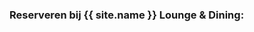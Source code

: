 ### Reserveren bij {{ site.name }} Lounge & Dining:
  <div class="rm_reservation_top" style="text-align: center; "></div>
  <div class="rm_reservation_body">
    <p style="text-align: center; ">
      <!--style from SeatMe-->
      <link type="text/css" rel="stylesheet" href="{{ site.baseurl }}/seatme.css" />
    </p>
    <div id="rm_wrapper">
      <!-- this is the script which generates the form -->
      <script language="javascript" type="text/javascript">
      document.write("<form name=srm id=srm METHOD=POST action=https://www.seatme.nl/srm/redirector.htm >");
      document.write("<div id=rm_form_wrapper>");
      document.write("<h1 class=rm_header>maak een reservering</h1>");
      document.write("<div class=rm_box_wrapper><div class=rm_gray_box><h2 class=rm_restaurant_name>ZenZez Dining</h2>");
      document.write("<h3 class=rm_restaurant_city>Apeldoorn, Centrum</h3>");
      document.write("<div id=rm_search_box>");
      document.write("<div class='rm_box_row rm_date_row'>");
      document.write("<div class=rm_row_title>datum</div>");
      document.write("<div class=rm_row_value><input name=date type=text value=05/07/2016 readonly=readonly onfocus=getInputDate(this,this.value,'jcalendar_4865');drawCalendar('jcalendar_4865',4865); onchange=getInputDate(this,this.value,'jcalendar_4865');drawCalendar('jcalendar_4865',4865); /><div class=jcalendar id=jcalendar_4865></div></div>");
      document.write("</div>");
      document.write("<div class=rm_box_row>");
      document.write("<div class=rm_row_title>personen</div>");
      document.write("<div class=rm_row_value><select name=person><option value=1>1 persoon</option><option selected value=2>2 personen</option><option value=3>3 personen</option><option value=4>4 personen</option><option value=5>5 personen</option><option value=6>6 personen</option><option value='' disabled='disabled'>-------</option><option value='-1'>Meer dan 6 personen?</option></select></div>");
      document.write("</div>");
      document.write("<div class=rm_box_row>");
      document.write("<div class=rm_row_title>tijd</div>");
      document.write("<div id=divTime class=rm_row_value>");
      document.write("<select class=selectTime id=selectTime name=time><option value=660>11:00</option><option value=690>11:30</option><option value=720>12:00</option><option value=750>12:30</option><option value=780>13:00</option><option value=810>13:30</option><option value=840>14:00</option><option value=870>14:30</option><option value=900>15:00</option><option value=930>15:30</option><option value=960>16:00</option><option value=990>16:30</option><option value=1020>17:00</option><option value=1050>17:30</option><option value=1080>18:00</option><option value=1110>18:30</option><option value=1140>19:00</option></select>");
      document.write("</div>");
      document.write("</div>");
      document.write("<div id=rm_submit_wrapper>");
      document.write("<input TYPE=IMAGE class=submitbutton id=srm_submit name=submit border=0 SRC=https://www.seatme.nl/images/srm/make-reservation-nl.png />");
      document.write("</div>");
      document.write("</div>");
      document.write("</div>");
      document.write("</div>");
      document.write("</div>");
      document.write("<input type=hidden name=rid value=4865 />");
      document.write("<input type=hidden name=lang value=nl />");
      document.write("<input type=hidden name=af value=2774 />");
      document.write("</form>");
      document.write("<div id=rm_logo_wrapper><span class=rm_powered>powered by</span>");
      document.write("<a alt=restaurants reserveren met SeatMe class=rm_logo href=https://www.seatme.nl></a>");
      document.write("</div>");
      var serverDate = new Date(2016, 6, 5);
      var maxDate = new Date(2017, 6, 5);
      var dayAvailabilities = {};
      dayAvailabilities["4865201607"] = "0000222222222222222222200000000";
      dayAvailabilities["4865201608"] = "0000000000000022222222222222222";
      dayAvailabilities["4865201609"] = "222222222222222222222223222222";
      dayAvailabilities["4865201610"] = "2222222222222222222222222222222";
      dayAvailabilities["4865201611"] = "222222222222222222222222222222";
      dayAvailabilities["4865201612"] = "2222222222222222222222222222222";
      dayAvailabilities["4865201701"] = "2222222222222222222222222222222";
      dayAvailabilities["4865201702"] = "2222222222222222222222222222";
      dayAvailabilities["4865201703"] = "2222222222222222222222222222222";
      dayAvailabilities["4865201704"] = "222222222222222222222222222222";
      dayAvailabilities["4865201705"] = "2222222222222222222222222222222";
      dayAvailabilities["4865201706"] = "222222222222222222222222222222";
      dayAvailabilities["4865201707"] = "22222";
      var defaultDateString = 'dd/mm/yyyy';
      var months = new Array("jan", "feb", "maa", "apr", "mei", "jun", "jul", "aug", "sep", "okt", "nov", "dec");
      var days = new Array("ma", "di", "wo", "do", "vr", "za", "zo");
      var isMouseOverCalendar = false;
      var selectedDayInput;
      var selectedMonthInput;
      var selectedYearInput;
      var selectedDate;
      var currentDate;
      var inputDateField;
      
      function drawCalendar(a, rid) {
          var b = currentDate.getMonth();
          var c = currentDate.getFullYear();
          var d = months;
          var e = days;
          var f = new Date(c, b, 1);
          var g = new Date(c, b + 1, 1);
          var h = f.getDay();
          var i = Math.round((g.getTime() - f.getTime()) / (1e3 * 60 * 60 * 24));
          var j = "<table id='calendar' width='182' border='0' cellspacing='0' callpadding='0'>";
          j += "<tr id='jcalendar-links'>";
          j += "<td>";
          if (serverDate.getFullYear() < c || serverDate.getFullYear() == c && b > serverDate.getMonth()) {
              var k = "<a class='left' href=\"javascript:getPrevMonth(new Date('" + currentDate + "'));drawCalendar('" + a + "', " + rid + ");\"> </a>";
              j += k;
          } else j += " ";
          j += "</td>";
          j += "<td id='month' colspan='5'>" + d[b] + " " + c + "</td>";
          j += "<td>";
          if (maxDate.getFullYear() > c || maxDate.getFullYear() == c && b < maxDate.getMonth()) {
              var l = "<a class='right' href=\"javascript:getNextMonth(new Date('" + currentDate + "'));drawCalendar('" + a + "', " + rid + ");\"> </a>";
              j += l;
          } else j += " ";
          j += "</td>";
          j += "</tr>";
          j += "<tr id='days'>";
          for (q = 0; q < e.length; q++) {
              j += "<td>" + e[q] + "</td>";
          }
          j += "</tr>";
          j += "<tr>";
          if (h == 0) h = 7;
          for (var m = 1; m < h; m++) {
              j += "<td> </td>";
          }
          var n = false;
          m = h - 1;
          for (var o = 1; o <= i; o++) {
              m %= 7;
              if (m == 0) j += "</tr><tr>";
              var av = dayAvailabilities[rid + '' + c + '' + ((b + 1) < 10 ? '0' + (b + 1) : (b + 1))];
              if (av.charAt(o - 1) == 1 || av.charAt(o - 1) == 2) n = true;
              else n = false;
              var p = "";
              if (c == selectedDate.getFullYear() && b == selectedDate.getMonth() && selectedDate.getDate() == o) {
                  p = " selected";
                  n = true;
              }
              if (n) j += "<td class='active" + p + "'><a href=\"javascript:selectDay(" + o + ",'" + a + "');\">" + o + "</a></td>";
              else j += "<td class='inactive" + p + "'>" + o + "</td>";
              m++;
          }
          for (var q = m; q < 7; q++) {
              j += "<td> </td>";
          }
          j += "</tr>";
          j += "</table>";
          document.getElementById(a).innerHTML = j;
          setVisible(true, a);
      }
      
      function getPrevMonth(a) {
          var b = a.getMonth();
          var c = a.getFullYear();
          var d = a.getDate();
          if (b == 0) {
              b = 11;
              c--;
          } else {
              b--;
          }
          currentDate = new Date(c, b, d);
      }
      
      function getNextMonth(a) {
          var b = a.getMonth();
          var c = a.getFullYear();
          var d = a.getDate();
          if (b == 11) {
              b = 0;
              c++;
          } else {
              b++;
          }
          currentDate = new Date(c, b, d);
      }
      
      function parseDateString(dateString) {
          function trim(a) {
              var b = /\s{2,10}/g;
              a = a.replace(b, " ");
              while (a.substring(0, 1) == " ") {
                  a = a.substring(1, a.length);
              }
              while (a.substring(a.length - 1, a.length) == " ") {
                  a = a.substring(0, a.length - 1);
              }
              return a;
          }
      
          function delimit(a) {
              var b;
              var c = /,\s/g;
              var d = /([|]|[.]|[,]|[;]|[\s]|[\/])/g;
              b = a.replace(c, ",");
              b = b.replace(d, "|");
              b = b.toLowerCase();
              return b;
          }
      
          function convertMonthAbbreviation(a) {
              var b;
              var c;
              var d;
              var e = /^[a-zA-Z]*/;
              var f = /^[a-zA-Z]{3}/;
              var g = new Array("jan", "feb", "mar", "apr", "may", "jun", "jul", "aug", "sep", "oct", "nov", "dec");
              if (a.length < 3) return;
              if (a.match(e)) {
                  b = a.match(f);
                  for (var h = 0; h < g.length; h++) {
                      if (b == g[h]) {
                          c = h + 1;
                          d = a.replace(e, c);
                          return d;
                      }
                  }
              }
          }
      
          function matchPattern(a) {
              var b = a;
              var c = a;
              var d = /^(\d{1,2})([|]\d{1,2})([|](\d{2}){1,2})?$/i;
              var e = /^([a-zA-z])/;
              if (b.match(e)) {
                  c = convertMonthAbbreviation(b);
              }
              if (c.match(d)) {
                  return c;
              }
              return b;
          }
      
          function parseDateMain(a) {
              var b;
              var c;
              var d;
              b = trim(a);
              c = delimit(b);
              d = matchPattern(c);
              setDateInputs(d);
          }
      
          function setDateInputs(a) {
              var b = "|";
              if (a != null) {
                  var c = a.split(b);
                  if (defaultDateString == "mm/dd/yyyy" || defaultDateString == "mm/dd/yy") {
                      selectedMonthInput = c[0];
                      selectedDayInput = c[1];
                      selectedYearInput = c[2];
                  } else if (defaultDateString == "yyyy/mm/dd" || defaultDateString == "yy/mm/dd") {
                      selectedMonthInput = c[1];
                      selectedDayInput = c[2];
                      selectedYearInput = c[0];
                  } else if (defaultDateString == "dd/mm/yyyy" || defaultDateString == "dd/mm/yy" || defaultDateString == "dd.mm.yyyy" || defaultDateString == "dd.mm.yy") {
                      selectedMonthInput = c[1];
                      selectedDayInput = c[0];
                      selectedYearInput = c[2];
                  } else {
                      return;
                  }
              } else {
                  return;
              }
          }
          parseDateMain(dateString);
      }
      
      function getInputDate(a, b, c) {
          closeCalendar(c);
          inputDateField = a;
          var d = new Date;
          var e = d.getMonth() + 1 + "/" + d.getDate() + "/" + d.getFullYear();
          if (b.length < 1) {
              b = e;
          }
          try {
              parseDateString(b);
          } catch (f) {
              parseDateString(e);
          }
          if (parseToSingleDigit(selectedMonthInput) > 12) {
              parseDateString(e);
          }
          var g = parseToSingleDigit(selectedMonthInput);
          var h = parseToSingleDigit(selectedDayInput);
          var i = selectedYearInput.length <= 2 ? "20" + selectedYearInput : selectedYearInput;
          currentDate = new Date(i, g - 1, h);
          selectedDate = currentDate;
      }
      
      function selectDay(a, b) {
          var c = a;
          var d = currentDate.getMonth() + 1;
          var e = currentDate.getFullYear();
          if (defaultDateString == "mm/dd/yyyy" || defaultDateString == "mm/dd/yy") {
              inputDateField.value = parseToDoubleDigit(d) + "/" + parseToDoubleDigit(c) + "/" + e;
          } else if (defaultDateString == "yyyy/mm/dd" || defaultDateString == "yy/mm/dd") {
              inputDateField.value = e + "/" + parseToDoubleDigit(d) + "/" + parseToDoubleDigit(c);
          } else if (defaultDateString == "dd/mm/yyyy" || defaultDateString == "dd/mm/yy") {
              inputDateField.value = parseToDoubleDigit(c) + "/" + parseToDoubleDigit(d) + "/" + e;
          } else if (defaultDateString == "dd.mm.yyyy" || defaultDateString == "dd.mm.yy") {
              inputDateField.value = parseToDoubleDigit(c) + "." + parseToDoubleDigit(d) + "." + e;
          }
          refreshAvailabilities();
          closeCalendar(b);
      }
      
      function closeCalendar(a) {
          setVisible(false, a);
      }
      
      function setVisible(a, b) {
          if (document.getElementById(b)) {
              var c = document.getElementById(b);
          } else {
              return;
          }
          if (a) {
              c.style.display = "block";
          } else {
              c.style.display = "none";
          }
      }
      
      function parseToDoubleDigit(a) {
          return a < 10 ? "0" + a : a;
      }
      
      function parseToSingleDigit(a) {
          var b = "" + a;
          return b.replace(/^0+/g, "");
      }
      document.getElementById('jcalendar_4865').onmouseover = function() {
          isMouseOverCalendar = true;
      };
      document.getElementById('jcalendar_4865').onmouseout = function() {
          isMouseOverCalendar = false;
      };
      document.onclick = calendarOuterClick;
      
      function calendarOuterClick(e) {
          var b = new Object;
          if (!e) {
              if (window.event) {
                  e = window.event
              } else {
                  return
              }
          }
          if (document.all) {
              b = e.srcElement
          } else {
              b = e.target
          }
          if (!isMouseOverCalendar && b.name != "date") {
              closeCalendar("jcalendar_4865")
          }
      }
      var rmJsonp = {
          callbackCounter: 0,
          fetch: function(a, b) {
              var c = 'JSONPCallback_' + this.callbackCounter++;
              window[c] = this.evalJSONP(b);
              a = a.replace('=JSONPCallback', '=' + c);
              var d = document.createElement('SCRIPT');
              d.src = a;
              document.getElementsByTagName('HEAD')[0].appendChild(d)
          },
          evalJSONP: function(a) {
              return function(b) {
                  var c = false;
                  if (typeof b == "string") {
                      try {
                          c = JSON.parse(b)
                      } catch (d) {}
                  } else {
                      c = JSON.parse(JSON.stringify(b))
                  }
                  if (c) {
                      a(c)
                  }
              }
          }
      };
      
      function refreshAvailabilities() {
          function JsonCallback(data) {
              if (data && data.times) {
                  document.getElementById('divTime').innerHTML = data.times;
              }
          };
          var time = document.getElementById('selectTime').value;
          var rmTimes = "https://www.seatme.nl/srm/availableTimes.ashx?rid=4865&time=" + time + "&date=" + inputDateField.value + "&jsonp=JSONPCallback";
          rmJsonp.fetch(rmTimes, JsonCallback);
      }
      
      </script>
      <noscript>
        <div id="rm_form_wrapper">
           <h1 class="rm_header"> {{ site.name }} Dining</h1> 
          <div class="rm_box_wrapper">
            <div class="rm_gray_box">
              <a class="rm_page"     href="http://www.seatme.nl/restaurant/4865/apeldoorn/centrum/zenzez_dining.htm">Maak een reservering bij {{ site.name }} Dining</a>
            </div>
          </div>
        </div>
        <div id="rm_logo_wrapper"> <span class="rm_powered">powered by</span> 
          <a alt="Powered by SeatMe" class="rm_logo" href="http://www.seatme.nl"></a>
        </div>
      </noscript>
    </div>
  </div>
  <div class="rm_reservation_bottom" style="text-align: center; "></div>
